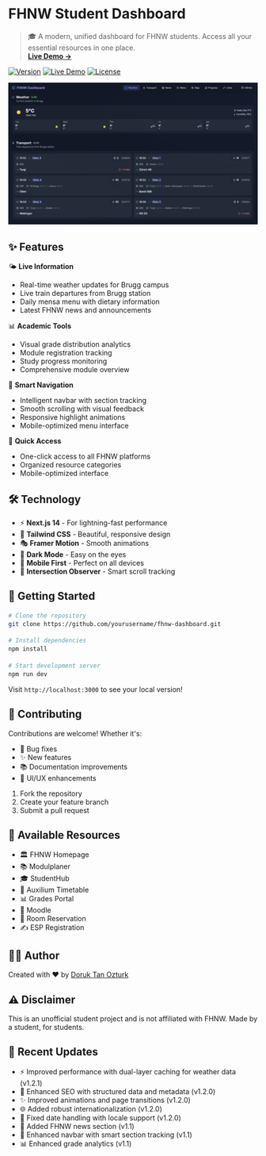 # FHNW Student Dashboard

> 🎓 A modern, unified dashboard for FHNW students. Access all your essential resources in one place.  
> **[Live Demo →](https://fhnw.doruk.ch)**

[![Version](https://img.shields.io/badge/version-1.2.1-blue.svg)](https://github.com/peaktwilight/fhnw-dashboard/releases)
[![Live Demo](https://img.shields.io/badge/demo-online-green.svg)](https://fhnw.doruk.ch)
[![License](https://img.shields.io/badge/license-MIT-blue.svg)](LICENSE)

![FHNW Dashboard Screenshot](public/images/screenshot.png)

## ✨ Features

🌤️ **Live Information**
- Real-time weather updates for Brugg campus
- Live train departures from Brugg station
- Daily mensa menu with dietary information
- Latest FHNW news and announcements

📊 **Academic Tools**
- Visual grade distribution analytics
- Module registration tracking
- Study progress monitoring
- Comprehensive module overview

🎯 **Smart Navigation**
- Intelligent navbar with section tracking
- Smooth scrolling with visual feedback
- Responsive highlight animations
- Mobile-optimized menu interface

🔗 **Quick Access**
- One-click access to all FHNW platforms
- Organized resource categories
- Mobile-optimized interface

## 🛠️ Technology

- ⚡️ **Next.js 14** - For lightning-fast performance
- 🎨 **Tailwind CSS** - Beautiful, responsive design
- 🎭 **Framer Motion** - Smooth animations
- 🌙 **Dark Mode** - Easy on the eyes
- 📱 **Mobile First** - Perfect on all devices
- 🔄 **Intersection Observer** - Smart scroll tracking

## 🚀 Getting Started

```bash
# Clone the repository
git clone https://github.com/yourusername/fhnw-dashboard.git

# Install dependencies
npm install

# Start development server
npm run dev
```

Visit `http://localhost:3000` to see your local version!

## 🤝 Contributing

Contributions are welcome! Whether it's:
- 🐛 Bug fixes
- ✨ New features
- 📚 Documentation improvements
- 🎨 UI/UX enhancements

1. Fork the repository
2. Create your feature branch
3. Submit a pull request

## 📱 Available Resources

- 🏛️ FHNW Homepage
- 📚 Modulplaner
- 🎓 StudentHub
- 📅 Auxilium Timetable
- 📊 Grades Portal
- 📖 Moodle
- 🏢 Room Reservation
- ✍️ ESP Registration

## 👨‍💻 Author

Created with ❤️ by [Doruk Tan Ozturk](https://doruk.ch)

## ⚠️ Disclaimer

This is an unofficial student project and is not affiliated with FHNW. Made by a student, for students.

## 🔄 Recent Updates

- ⚡️ Improved performance with dual-layer caching for weather data (v1.2.1)
- 🚀 Enhanced SEO with structured data and metadata (v1.2.0)
- ✨ Improved animations and page transitions (v1.2.0)
- 🌐 Added robust internationalization (v1.2.0)
- 📅 Fixed date handling with locale support (v1.2.0)
- 📰 Added FHNW news section (v1.1)
- 🎯 Enhanced navbar with smart section tracking (v1.1)
- 📊 Enhanced grade analytics (v1.1)
